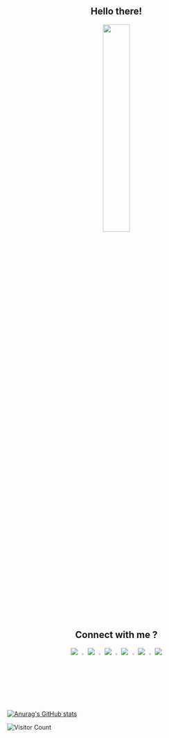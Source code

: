 <h2 align="center">
  Hello there!<br> </h2>
<p align="center">
<img width="35%" src="https://user-images.githubusercontent.com/48352577/112359947-d1d2dc80-8cf7-11eb-99b7-269e154947a5.gif" >
</p>

 <h2 align="center">Connect with me ?</h2>
 <p align="center">
  <img src="https://github.com/sig5/sig5.github.io/blob/main/x.png?raw=true">       <img src="https://github.com/sig5/sig5.github.io/blob/main/github.png?raw=true" href="https://www.instagram.com/the_sloppy_sloth/" width="3%"> 
  <img src="https://github.com/sig5/sig5.github.io/blob/main/x.png?raw=true">    
 <img src="https://github.com/sig5/sig5.github.io/blob/main/instagram.png?raw=true" href="https://www.instagram.com/the_sloppy_sloth/" style=“margin-right: 20px;” width="3%"> <img src="https://github.com/sig5/sig5.github.io/blob/main/x.png?raw=true">   
 <img src="https://github.com/sig5/sig5.github.io/blob/main/facebook.png?raw=true" href="https://www.instagram.com/the_sloppy_sloth/" width="3%"> <img src="https://github.com/sig5/sig5.github.io/blob/main/x.png?raw=true">       
  <img src="https://github.com/sig5/sig5.github.io/blob/main/linkedin.png?raw=true" href="https://www.instagram.com/the_sloppy_sloth/" width="3%"> <img src="https://github.com/sig5/sig5.github.io/blob/main/x.png?raw=true">       
  <img src="https://github.com/sig5/sig5.github.io/blob/main/spotify.png?raw=true" href="https://www.instagram.com/the_sloppy_sloth/" width="3%"> <img src="https://github.com/sig5/sig5.github.io/blob/main/x.png?raw=true">        
  </p>
  
  
 [![Anurag's GitHub stats](https://github-readme-stats.vercel.app/api?username=sig5)](https://github.com/sig5/github-readme-stats)
  
![Visitor Count](https://profile-counter.glitch.me/sig5/count.svg)

